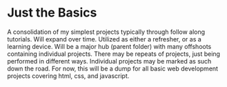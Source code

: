 # Just the Basics

A consolidation of my simplest projects typically through follow along tutorials.  Will expand over time.  Utilized as either a refresher, or as a learning device.  Will be a major hub (parent folder) with many offshoots containing individual projects.  There may be repeats of projects, just being performed in different ways.  Individual projects may be marked as such down the road.  For now, this will be a dump for all basic web development projects covering html, css, and javascript.